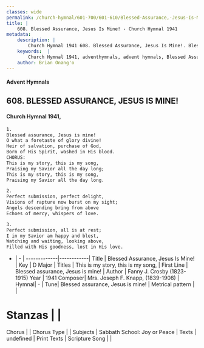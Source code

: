 ```yaml
---
classes: wide
permalink: /church-hymnal/601-700/601-610/Blessed-Assurance,-Jesus-Is-Mine!/
title: |
    608. Blessed Assurance, Jesus Is Mine! - Church Hymnal 1941
metadata:
    description: |
        Church Hymnal 1941 608. Blessed Assurance, Jesus Is Mine!. Blessed assurance, Jesus is mine! O what a foretaste of glory divine! Heir of salvation, purchase of God, Born of His Spirit, washed in His blood. CHORUS: This is my story, this is my song, Praising my Savior all the day long; This is my story, this is my song, Praising my Savior all the day long. 
    keywords:  |
        Church Hymnal 1941, adventhymnals, advent hymnals, Blessed Assurance, Jesus Is Mine!, Blessed assurance, Jesus is mine!. This is my story, this is my song,
    author: Brian Onang'o
---
```


#### Advent Hymnals
## 608. BLESSED ASSURANCE, JESUS IS MINE!
####  Church Hymnal 1941,

```txt
1.
Blessed assurance, Jesus is mine!
O what a foretaste of glory divine!
Heir of salvation, purchase of God,
Born of His Spirit, washed in His blood.
CHORUS:
This is my story, this is my song,
Praising my Savior all the day long;
This is my story, this is my song,
Praising my Savior all the day long.

2.
Perfect submission, perfect delight,
Visions of rapture now burst on my sight;
Angels descending bring from above
Echoes of mercy, whispers of love.

3.
Perfect submission, all is at rest;
I in my Savior am happy and blest,
Watching and waiting, looking above,
Filled with His goodness, lost in His love.

```

- |   -  |
-------------|------------|
Title | Blessed Assurance, Jesus Is Mine! |
Key | D Major |
Titles | This is my story, this is my song, |
First Line | Blessed assurance, Jesus is mine! |
Author | Fanny J. Crosby (1823-1915)
Year | 1941
Composer| Mrs. Joseph F. Knapp, (1839-1908) |
Hymnal|  - |
Tune| Blessed assurance, Jesus is mine! |
Metrical pattern | |
# Stanzas |  |
Chorus |  |
Chorus Type |  |
Subjects | Sabbath School: Joy or Peace |
Texts | undefined |
Print Texts | 
Scripture Song |  |
    
